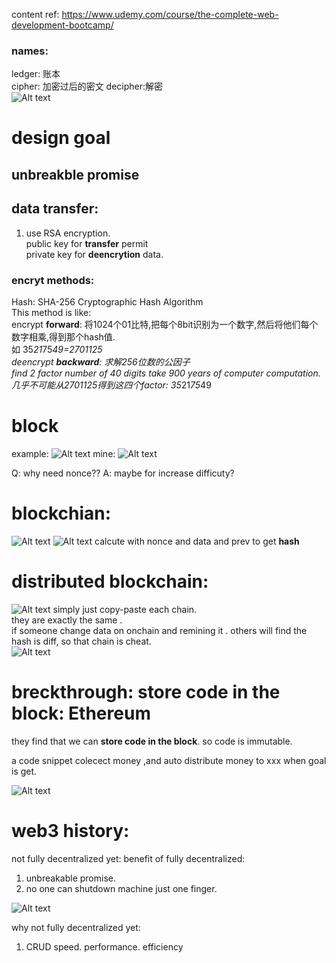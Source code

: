 content ref: https://www.udemy.com/course/the-complete-web-development-bootcamp/
### names:  
ledger: 账本  
cipher: 加密过后的密文 decipher:解密  
![Alt text](image-12.png)
# design goal
## unbreakble promise
## data transfer:
1. use RSA encryption.  
public key for **transfer** permit  
private key for **deencrytion** data.  


### encryt methods:
Hash:  SHA-256 Cryptographic Hash Algorithm  
This method is like:  
encrypt **forward**: 将1024个01比特,把每个8bit识别为一个数字,然后将他们每个数字相乘,得到那个hash值.   
如  35*21*75*49=2701125  
deencrypt **backward**: 求解256位数的公因子   
find 2 factor number of 40 digits  take 900 years of computer computation.      
几乎不可能从2701125得到这四个factor: 35*21*75*49  


# block
example:
![Alt text](image-13.png)
mine:
![Alt text](image-14.png)

Q: why need nonce?? 
A: maybe for increase difficuty?


# blockchian:

![Alt text](image-16.png)
![Alt text](image-15.png)
calcute with nonce and data and prev to get **hash**

# distributed blockchain:
![Alt text](image-17.png)
simply just copy-paste each chain.  
they are exactly the same .  
if someone change data on onchain and remining it . others will find the hash is diff, so that chain is cheat.  
![Alt text](image-18.png)


# breckthrough: store code in the block: Ethereum
they find that we can **store code in the block**.
so code is immutable.

a code snippet colecect money ,and auto distribute money to xxx when goal is get.

![Alt text](image-19.png)


# web3 history:
not fully decentralized yet:
benefit of fully decentralized:
1. unbreakable promise.
2. no one can shutdown machine just one finger.

![Alt text](image-20.png)

why not fully decentralized yet:
1. CRUD speed. performance. efficiency